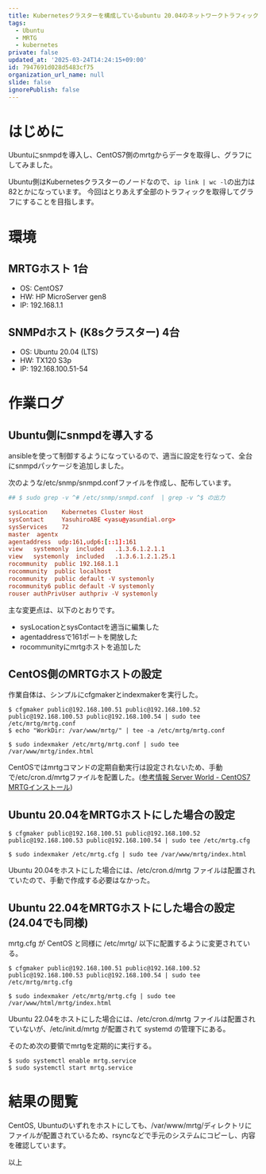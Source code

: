 ```yaml
---
title: Kubernetesクラスターを構成しているubuntu 20.04のネットワークトラフィックをMRTGでグラフにする
tags:
  - Ubuntu
  - MRTG
  - kubernetes
private: false
updated_at: '2025-03-24T14:24:15+09:00'
id: 7947691d028d5483cf75
organization_url_name: null
slide: false
ignorePublish: false
---
```

# はじめに

Ubuntuにsnmpdを導入し、CentOS7側のmrtgからデータを取得し、グラフにしてみました。

Ubuntu側はKubernetesクラスターのノードなので、``ip link | wc -l``の出力は82とかになっています。
今回はとりあえず全部のトラフィックを取得してグラフにすることを目指します。

# 環境

## MRTGホスト 1台

* OS: CentOS7
* HW: HP MicroServer gen8
* IP: 192.168.1.1

## SNMPdホスト (K8sクラスター) 4台

* OS: Ubuntu 20.04 (LTS)
* HW: TX120 S3p
* IP: 192.168.100.51-54

# 作業ログ

## Ubuntu側にsnmpdを導入する

ansibleを使って制御するようになっているので、適当に設定を行なって、全台にsnmpdパッケージを追加しました。

次のような/etc/snmp/snmpd.confファイルを作成し、配布しています。

```text:/etc/snmp/snmpd.conf
## $ sudo grep -v ^# /etc/snmp/snmpd.conf  | grep -v ^$ の出力

sysLocation    Kubernetes Cluster Host
sysContact     YasuhiroABE <yasu@yasundial.org>
sysServices    72
master  agentx
agentaddress  udp:161,udp6:[::1]:161
view   systemonly  included   .1.3.6.1.2.1.1
view   systemonly  included   .1.3.6.1.2.1.25.1
rocommunity  public 192.168.1.1
rocommunity  public localhost
rocommunity  public default -V systemonly
rocommunity6 public default -V systemonly
rouser authPrivUser authpriv -V systemonly
```
主な変更点は、以下のとおりです。

* sysLocationとsysContactを適当に編集した
* agentaddressで161ポートを開放した
* rocommunityにmrtgホストを追加した

## CentOS側のMRTGホストの設定

作業自体は、シンプルにcfgmakerとindexmakerを実行した。

```bash:mrtgの基本的な設定
$ cfgmaker public@192.168.100.51 public@192.168.100.52 public@192.168.100.53 public@192.168.100.54 | sudo tee /etc/mrtg/mrtg.conf
$ echo "WorkDir: /var/www/mrtg/" | tee -a /etc/mrtg/mrtg.conf

$ sudo indexmaker /etc/mrtg/mrtg.conf | sudo tee /var/www/mrtg/index.html
```

CentOSではmrtgコマンドの定期自動実行は設定されないため、手動で/etc/cron.d/mrtgファイルを配置した。([参考情報 Server World - CentOS7 MRTGインストール](https://www.server-world.info/query?os=CentOS_7&p=mrtg)) 

## Ubuntu 20.04をMRTGホストにした場合の設定

```bash:mrtgの基本的な設定
$ cfgmaker public@192.168.100.51 public@192.168.100.52 public@192.168.100.53 public@192.168.100.54 | sudo tee /etc/mrtg.cfg

$ sudo indexmaker /etc/mrtg.cfg | sudo tee /var/www/mrtg/index.html
```
Ubuntu 20.04をホストにした場合には、/etc/cron.d/mrtg ファイルは配置されていたので、手動で作成する必要はなかった。

## Ubuntu 22.04をMRTGホストにした場合の設定 (24.04でも同様)

mrtg.cfg が CentOS と同様に /etc/mrtg/ 以下に配置するように変更されている。

```bash:mrtgの基本的な設定
$ cfgmaker public@192.168.100.51 public@192.168.100.52 public@192.168.100.53 public@192.168.100.54 | sudo tee /etc/mrtg/mrtg.cfg

$ sudo indexmaker /etc/mrtg/mrtg.cfg | sudo tee /var/www/html/mrtg/index.html
```
Ubuntu 22.04をホストにした場合には、/etc/cron.d/mrtg ファイルは配置されていないが、/etc/init.d/mrtg が配置されて systemd の管理下にある。

そのため次の要領でmrtgを定期的に実行する。

```bash:
$ sudo systemctl enable mrtg.service
$ sudo systemctl start mrtg.service
```

# 結果の閲覧

CentOS, Ubuntuのいずれをホストにしても、/var/www/mrtg/ディレクトリにファイルが配置されているため、rsyncなどで手元のシステムにコピーし、内容を確認しています。

以上
